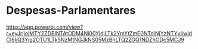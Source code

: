 # Despesas-Parlamentares

https://app.powerbi.com/view?r=eyJrIjoiMTY2ZDBlNTAtODM4Ni00YjdjLTk2YmYtZmE0NTdiNjYzNTYyIiwidCI6IjQ3Yjg2OTU1LTk5NzMtNGJkNS05MzBhLTQ2ZGQ1NDZhODc5MCJ9